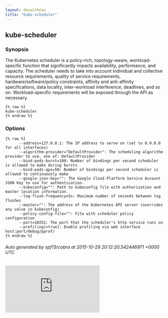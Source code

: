 ```yaml
---
layout: docwithnav
title: "kube-scheduler"
---
```

<!-- BEGIN MUNGE: UNVERSIONED_WARNING -->


<!-- END MUNGE: UNVERSIONED_WARNING -->

## kube-scheduler



### Synopsis


The Kubernetes scheduler is a policy-rich, topology-aware,
workload-specific function that significantly impacts availability, performance,
and capacity. The scheduler needs to take into account individual and collective
resource requirements, quality of service requirements, hardware/software/policy
constraints, affinity and anti-affinity specifications, data locality, inter-workload
interference, deadlines, and so on. Workload-specific requirements will be exposed
through the API as necessary.

```
{% raw %}
kube-scheduler
{% endraw %}
```

### Options

```
{% raw %}
      --address=127.0.0.1: The IP address to serve on (set to 0.0.0.0 for all interfaces)
      --algorithm-provider="DefaultProvider": The scheduling algorithm provider to use, one of: DefaultProvider
      --bind-pods-burst=100: Number of bindings per second scheduler is allowed to make during bursts
      --bind-pods-qps=50: Number of bindings per second scheduler is allowed to continuously make
      --google-json-key="": The Google Cloud Platform Service Account JSON Key to use for authentication.
      --kubeconfig="": Path to kubeconfig file with authorization and master location information.
      --log-flush-frequency=5s: Maximum number of seconds between log flushes
      --master="": The address of the Kubernetes API server (overrides any value in kubeconfig)
      --policy-config-file="": File with scheduler policy configuration
      --port=10251: The port that the scheduler's http service runs on
      --profiling[=true]: Enable profiling via web interface host:port/debug/pprof/
{% endraw %}
```

###### Auto generated by spf13/cobra at 2015-10-29 20:12:20.542446971 +0000 UTC




<!-- BEGIN MUNGE: IS_VERSIONED -->
<!-- TAG IS_VERSIONED -->
<!-- END MUNGE: IS_VERSIONED -->


<!-- BEGIN MUNGE: GENERATED_ANALYTICS -->
[![Analytics](https://kubernetes-site.appspot.com/UA-36037335-10/GitHub/docs/admin/kube-scheduler.md?pixel)]()
<!-- END MUNGE: GENERATED_ANALYTICS -->

